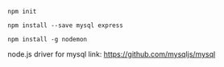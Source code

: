 `npm init`

`npm install --save mysql express `

`npm install -g nodemon`

node.js driver for mysql link: https://github.com/mysqljs/mysql
